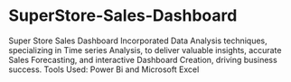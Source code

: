 # SuperStore-Sales-Dashboard
Super Store Sales Dashboard  Incorporated Data Analysis techniques, specializing in Time series Analysis, to deliver valuable insights,  accurate Sales Forecasting, and interactive Dashboard Creation, driving business success. 
Tools Used: Power Bi  and Microsoft Excel
